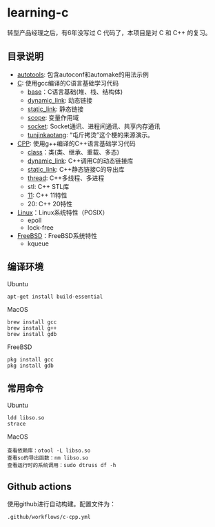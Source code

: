 # learning-c

转型产品经理之后，有6年没写过 C 代码了，本项目是对 C 和 C++ 的复习。

## 目录说明

* [autotools](autotools): 包含autoconf和automake的用法示例
* [C](C): 使用gcc编译的C语言基础学习代码
    * [base](C/base)：C语言基础(堆、栈、结构体)
    * [dynamic_link](C/dynamic_link): 动态链接
    * [static_link](C/static_link): 静态链接
    * [scope](C/scope): 变量作用域
    * [socket](C/socket): Socket通讯、进程间通讯、共享内存通讯
    * [tunjinkaotang](C/tunjinkaotang): “屯斤拷烫”这个梗的来源演示。
* [CPP](CPP): 使用g++编译的C++语言基础学习代码
    * [class](CPP/class)：类(类、继承、重载、多态)
    * [dynamic_link](CPP/dynamic_link): C++调用C的动态链接库
    * [static_link](CPP/static_link): C++静态链接C的导出库
    * [thread](CPP/thread): C++多线程、多进程
    * stl: C++ STL库
    * [11](CPP/11): C++ 11特性
    * 20: C++ 20特性
* [Linux](Linux)：Linux系统特性（POSIX）
    * epoll
    * lock-free
* [FreeBSD](FreeBSD)：FreeBSD系统特性
    * kqueue

## 编译环境

Ubuntu
```
apt-get install build-essential
```

MacOS
```
brew install gcc
brew install g++
brew install gdb
```

FreeBSD
```
pkg install gcc
pkg install gdb
```

## 常用命令

Ubuntu
```
ldd libso.so
strace
```

MacOS
```
查看依赖库：otool -L libso.so
查看so的导出函数：nm libso.so
查看运行时的系统调用：sudo dtruss df -h
```


## Github actions

使用github进行自动构建。配置文件为：
```
.github/workflows/c-cpp.yml
```
